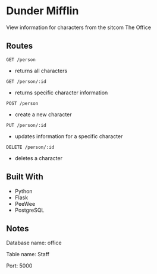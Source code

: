 # Dunder Mifflin
View information for characters from the sitcom The Office
## Routes
`GET /person` 
- returns all characters

`GET /person/:id` 
- returns specific character information 

`POST /person` 
- create a new character 

`PUT /person/:id` 
- updates information for a specific character

`DELETE /person/:id` 
- deletes a character

## Built With
- Python
- Flask
- PeeWee
- PostgreSQL

## Notes
Database name: office

Table name: Staff

Port: 5000

